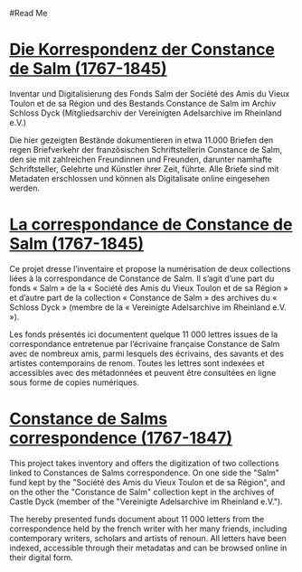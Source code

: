 #Read Me

[Die Korrespondenz der Constance de Salm (1767-1845)](http://constance-de-salm.de/)
=

Inventar und Digitalisierung des Fonds Salm der Société des Amis du Vieux Toulon et de sa Région und des Bestands Constance de Salm im Archiv Schloss Dyck (Mitgliedsarchiv der Vereinigten Adelsarchive im Rheinland e.V.)


Die hier gezeigten Bestände dokumentieren in etwa 11.000 Briefen den regen Briefverkehr der französischen Schriftstellerin Constance de Salm, den sie mit zahlreichen Freundinnen und Freunden, darunter namhafte Schriftsteller, Gelehrte und Künstler ihrer Zeit, führte. Alle Briefe sind mit Metadaten erschlossen und können als Digitalisate online eingesehen werden.


[La correspondance de Constance de Salm (1767-1845)](http://constance-de-salm.de/fr/home-francais/)
=

Ce projet dresse l’inventaire et propose la numérisation de deux collections liées à la correspondance de Constance de Salm. Il s’agit d’une part du fonds « Salm » de la « Société des Amis du Vieux Toulon et de sa Région » et d’autre part de la collection « Constance de Salm » des archives du « Schloss Dyck » (membre de la « Vereinigte Adelsarchive im Rheinland e.V. »).

Les fonds présentés ici documentent quelque 11 000 lettres issues de la correspondance entretenue par l’écrivaine française Constance de Salm avec de nombreux amis, parmi lesquels des écrivains, des savants et des artistes contemporains de renom. Toutes les lettres sont indexées et accessibles avec des métadonnées et peuvent être consultées en ligne sous forme de copies numériques.


[Constance de Salms correspondence (1767-1847)](http://constance-de-salm.de/)
=

This project takes inventory and offers the digitization of two collections linked to Constances de Salms correspondence. On one side the "Salm" fund kept by the "Société des Amis du Vieux Toulon et de sa Région", and on the other the "Constance de Salm" collection kept in the archives of Castle Dyck (member of the "Vereinigte Adelsarchive im Rheinland e.V.").

The hereby presented funds document about 11 000 letters from the correspondence held by the french writer with her many friends, including contemporary writers, scholars and artists of renoun. All letters have been indexed, accessible through their metadatas and can be browsed online in their digital form.
